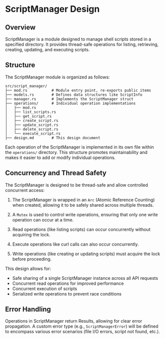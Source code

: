 # ScriptManager Design

## Overview
ScriptManager is a module designed to manage shell scripts stored in a specified directory. It provides thread-safe operations for listing, retrieving, creating, updating, and executing scripts.

## Structure

The ScriptManager module is organized as follows:

```
src/script_manager/
├── mod.rs           # Module entry point, re-exports public items
├── models.rs        # Defines data structures like ScriptInfo
├── manager.rs       # Implements the ScriptManager struct
├── operations/      # Individual operation implementations
│   ├── mod.rs
│   ├── list_scripts.rs
│   ├── get_script.rs
│   ├── create_script.rs
│   ├── update_script.rs
│   ├── delete_script.rs
│   └── execute_script.rs
├── design.md        # This design document
```

Each operation of the ScriptManager is implemented in its own file within the `operations/` directory. This structure promotes maintainability and makes it easier to add or modify individual operations.

## Concurrency and Thread Safety

The ScriptManager is designed to be thread-safe and allow controlled concurrent access:

1. The ScriptManager is wrapped in an `Arc` (Atomic Reference Counting) when created, allowing it to be safely shared across multiple threads.

2. A `Mutex` is used to control write operations, ensuring that only one write operation can occur at a time.

3. Read operations (like listing scripts) can occur concurrently without acquiring the lock.

4. Execute operations like curl calls can also occur concurrently.

5. Write operations (like creating or updating scripts) must acquire the lock before proceeding.

This design allows for:
- Safe sharing of a single ScriptManager instance across all API requests
- Concurrent read operations for improved performance
- Concurrent execution of scripts
- Serialized write operations to prevent race conditions

## Error Handling

Operations in ScriptManager return Results, allowing for clear error propagation. A custom error type (e.g., `ScriptManagerError`) will be defined to encompass various error scenarios (file I/O errors, script not found, etc.).
